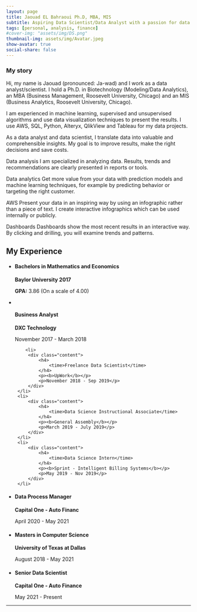 ```yaml
---
layout: page
title: Jaouad EL Bahraoui Ph.D, MBA, MIS
subtitle: Aspiring Data Scientist/Data Analyst with a passion for data quality, Analytics, governance, and Business Intelligence.
tags: [personal, analysis, finance]
#cover-img: "assets/img/DS.png"
thumbnail-img: assets/img/Avatar.jpeg
show-avatar: true
social-share: false
---
```


### My story

Hi, my name is Jaouad (pronounced: Ja-wad) and I work as a data analyst/scientist. I hold a Ph.D. in Biotechnology (Modeling/Data Analytics), an MBA (Business Management, Roosevelt University, Chicago) and an MIS (Business Analytics, Roosevelt University, Chicago).

I am experienced in machine learning, supervised and unsupervised algorithms and use data visualization techniques to present the results. I use AWS, SQL, Python, Alteryx, QlikView and Tableau for my data projects.

As a data analyst and data scientist, I translate data into valuable and comprehensible insights. My goal is to improve results, make the right decisions and save costs.

Data analysis
I am specialized in analyzing data. Results, trends and recommendations are clearly presented in reports or tools.

Data analytics
Get more value from your data with prediction models and machine learning techniques, for example by predicting behavior or targeting the right customer.

AWS
Present your data in an inspiring way by using an infographic rather than a piece of text. I create interactive infographics which can be used internally or publicly.

Dashboards
Dashboards show the most recent results in an interactive way. By clicking and drilling, you will examine trends and patterns.

<!-- Start timeline Area -->
<section class="timeline pt-80 pb-80">
<div class="text-center">
    <div class="menu-content pb-40">
        <div class="title text-center">
            <h1 class="mb-10">My Experience</h1>
        </div>
    </div>
</div>
  <ul>
    <li>
      <div class="content">
        <h4>
          <time>Bachelors in Mathematics and Economics</time>
        </h4>
        <p><b>Baylor University 2017</b></p>
        <p><b>GPA:</b> 3.86 (On a scale of 4.00)</p>
      </div>
    </li>
    <li>
      <div class="content">
        <img class="img-fluid mx-auto d-block mb-30" src="img/about/c-logo.png" alt="">
        <h4>
          <time>Business Analyst</time>
        </h4>
                <p><b>DXC Technology</b></p>
        <p>November 2017 - March 2018</p>
      </div>
    </li>

        <li>
         <div class="content">
             <h4>
                 <time>Freelance Data Scientist</time>
             </h4>
             <p><b>UpWork</b></p>
             <p>November 2018 - Sep 2019</p>
         </div>
     </li>
     <li>
         <div class="content">
             <h4>
                 <time>Data Science Instructional Associate</time>
             </h4>
             <p><b>General Assembly</b></p>
             <p>March 2019 - July 2019</p>
         </div>
     </li>
     <li>
         <div class="content">
             <h4>
                 <time>Data Science Intern</time>
             </h4>
             <p><b>Sprint - Intelligent Billing Systems</b></p>
             <p>May 2019 - Nov 2019</p>
         </div>
     </li>
<li>
         <div class="content">
             <h4>
                 <time>Data Process Manager</time>
             </h4>
             <p><b>Capital One - Auto Financ</b></p>
             <p>April 2020 - May 2021</p>
         </div>
     </li>
     <li>
         <div class="content">
             <h4>
                 <time>Masters in Computer Science</time>
             </h4>
             <p><b>University of Texas at Dallas</b></p>
             <p>August 2018 - May 2021</p>
         </div>
     </li>
     <li>
         <div class="content">
             <h4>
                 <time>Senior Data Scientist</time>
             </h4>
             <p><b>Capital One - Auto Finance</b></p>
             <p>May 2021 - Present</p>
         </div>
     </li>
  </ul>
</section>
<hr id="FAQ">


<!-- End timeline Area -->
